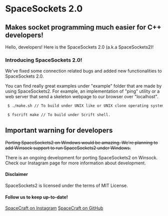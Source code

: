 # SpaceSockets 2.0
## Makes socket programming much easier for C++ developers!

Hello, developers! Here is the SpaceSockets 2.0 (a.k.a SpaceSockets2)!

### Introducing SpaceSockets 2.0!

We've fixed some connection related bugs and added new functionalities to SpaceSockets 2.0. 

You can find really great examples under "example" folder that are made by using SpaceSockets2. For example, an implementation of "ping" utility or a web server that send a skeleton webpage to our browser over "localhost".

```sh
 $ ./make.sh // To build under UNIX like or UNIX clone operating systems that runs Bash shell.
```
```sh
 $ fscrift make // To build under Scrift shell.
```

## Important warning for developers
~~Porting SpaceSockets2 on Windows would be amazing. We're planning to add Winsock support to run SpaceSockets2 under Windows.~~

There is an ongoing development for porting SpaceSockets2 on Winsock. Check our Instagram page for more information about development.

#### Disclaimer
SpaceSockets2 is licensed under the terms of MIT License. 

#### Follow us to keep up-to-date!
[SpaceCraft on Instagram](http://instagram.com/spacecraft_tr)
[SpaceCraft on GitHub](http://github.com/SpaceCraftTR)
